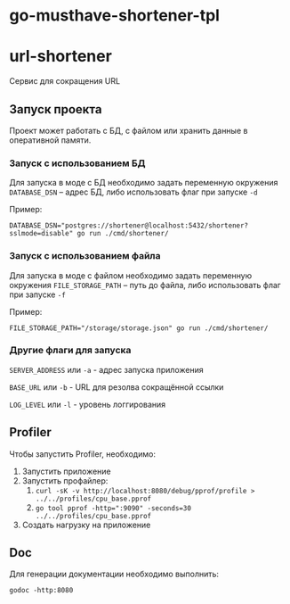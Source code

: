 # go-musthave-shortener-tpl

# url-shortener

Сервис для сокращения URL

## Запуск проекта

Проект может работать с БД, с файлом или хранить данные в оперативной памяти.

### Запуск с использованием БД

Для запуска в моде с БД необходимо задать переменную окружения `DATABASE_DSN` – адрес БД, либо использовать флаг при запуске `-d`

Пример:
```
DATABASE_DSN="postgres://shortener@localhost:5432/shortener?sslmode=disable" go run ./cmd/shortener/
```

### Запуск с использованием файла

Для запуска в моде с файлом необходимо задать переменную окружения `FILE_STORAGE_PATH` – путь до файла, либо использовать флаг при запуске `-f`

Пример:
```
FILE_STORAGE_PATH="/storage/storage.json" go run ./cmd/shortener/
```

### Другие флаги для запуска

`SERVER_ADDRESS` или `-a` - адрес запуска приложения

`BASE_URL` или `-b` - URL для резолва сокращённой ссылки

`LOG_LEVEL` или `-l` - уровень логгирования

## Profiler

Чтобы запустить Profiler, необходимо:

1. Запустить приложение
2. Запустить профайлер:
   1. `curl -sK -v http://localhost:8080/debug/pprof/profile > ../../profiles/cpu_base.pprof`
   2. `go tool pprof -http=":9090" -seconds=30 ../../profiles/cpu_base.pprof`
3. Создать нагрузку на приложение

## Doc

Для генерации документации необходимо выполнить:

```
godoc -http:8080
```